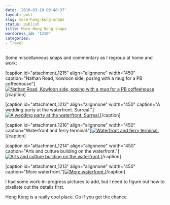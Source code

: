 ```yaml
---
date: '2010-03-10 09:48:37'
layout: post
slug: more-hong-kong-snaps
status: publish
title: More Hong Kong snaps
wordpress_id: '1210'
categories:
- Travel
---
```


Some miscellaneous snaps and commentary as I regroup at home and work:

[caption id="attachment_1215" align="alignnone" width="450" caption="Nathan Road, Kowloon side, posing with a mug for a PB coffeehouse"][![Nathan Road, Kowloon side, posing with a mug for a PB coffeehouse](http://fnord.phfactor.net/wp-content/uploads/2010/03/P1030708-450x600.jpg)](http://fnord.phfactor.net/wp-content/uploads/2010/03/P1030708.jpg)[/caption]

[caption id="attachment_1212" align="alignnone" width="450" caption="A wedding party at the waterfront. Surreal."][![A wedding party at the waterfront. Surreal.](http://fnord.phfactor.net/wp-content/uploads/2010/03/P1030704-450x337.jpg)](http://fnord.phfactor.net/wp-content/uploads/2010/03/P1030704.jpg)[/caption]

[caption id="attachment_1216" align="alignnone" width="450" caption="Waterfront and ferry terminal."][![Waterfront and ferry terminal.](http://fnord.phfactor.net/wp-content/uploads/2010/03/P1030712-450x337.jpg)](http://fnord.phfactor.net/wp-content/uploads/2010/03/P1030712.jpg)[/caption]

[caption id="attachment_1214" align="alignnone" width="450" caption="Arts and culture building on the waterfront."][![Arts and culture building on the waterfront.](http://fnord.phfactor.net/wp-content/uploads/2010/03/P1030707-450x600.jpg)](http://fnord.phfactor.net/wp-content/uploads/2010/03/P1030707.jpg)[/caption]

[caption id="attachment_1213" align="alignnone" width="450" caption="More waterfront."][![More waterfront.](http://fnord.phfactor.net/wp-content/uploads/2010/03/P1030705-450x337.jpg)](http://fnord.phfactor.net/wp-content/uploads/2010/03/P1030705.jpg)[/caption]

I had some work-in-progress pictures to add, but I need to figure out how to pixellate out the details first.

Hong Kong is a really cool place. Go if you get the chance.
